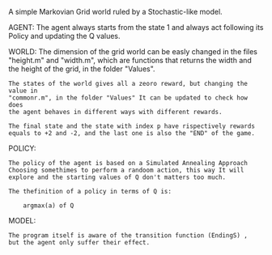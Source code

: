 A simple Markovian Grid world ruled by a Stochastic-like model.

AGENT:
	The agent always starts from the state 1 and always act following its
	Policy and updating the Q values.

WORLD:
	The dimension of the grid world can be easly changed in the files "height.m"
	and "width.m", which are functions that returns the width and the height of
	the grid, in the folder "Values".

	The states of the world gives all a zeoro reward, but changing the value in
	"commonr.m", in the folder "Values" It can be updated to check how does
	the agent behaves in different ways with different rewards.

	The final state and the state with index p have rispectively rewards
	equals to +2 and -2, and the last one is also the "END" of the game. 

POLICY:

	The policy of the agent is based on a Simulated Annealing Approach
	Choosing somethimes to perform a randoom action, this way It will 
	explore and the starting values of Q don't matters too much.

	The thefinition of a policy in terms of Q is:

		argmax(a) of Q

MODEL:
	
	The program itself is aware of the transition function (EndingS) , 
	but the agent only suffer their effect.
